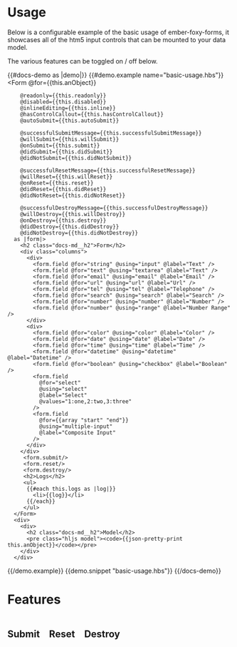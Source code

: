 # Usage 

Below is a configurable example of the basic usage of ember-foxy-forms, it showcases all of the htm5 input controls
that can be mounted to your data model.

The various features can be toggled on / off below.

{{#docs-demo as |demo|}}
  {{#demo.example name="basic-usage.hbs"}}
      <Form
        @for={{this.anObject}} 
        
        @readonly={{this.readonly}} 
        @disabled={{this.disabled}} 
        @inlineEditing={{this.inline}} 
        @hasControlCallout={{this.hasControlCallout}} 
        @autoSubmit={{this.autoSubmit}} 
        
        @successfulSubmitMessage={{this.successfulSubmitMessage}}
        @willSubmit={{this.willSubmit}}
        @onSubmit={{this.submit}}
        @didSubmit={{this.didSubmit}}
        @didNotSubmit={{this.didNotSubmit}}
       
        @successfulResetMessage={{this.successfulResetMessage}}
        @willReset={{this.willReset}}
        @onReset={{this.reset}}
        @didReset={{this.didReset}}
        @didNotReset={{this.didNotReset}}
        
        @successfulDestroyMessage={{this.successfulDestroyMessage}}
        @willDestroy={{this.willDestroy}}
        @onDestroy={{this.destroy}}
        @didDestroy={{this.didDestroy}}
        @didNotDestroy={{this.didNotDestroy}}
      as |form|>
        <h2 class="docs-md__h2">Form</h2>
        <div class="columns">
          <div>
            <form.field @for="string" @using="input" @label="Text" />
            <form.field @for="text" @using="textarea" @label="Text" />
            <form.field @for="email" @using="email" @label="Email" />
            <form.field @for="url" @using="url" @label="Url" />
            <form.field @for="tel" @using="tel" @label="Telephone" />
            <form.field @for="search" @using="search" @label="Search" />
            <form.field @for="number" @using="number" @label="Number" />
            <form.field @for="number" @using="range" @label="Number Range" />
          </div>
          <div>
            <form.field @for="color" @using="color" @label="Color" />
            <form.field @for="date" @using="date" @label="Date" />
            <form.field @for="time" @using="time" @label="Time" />
            <form.field @for="datetime" @using="datetime" @label="Datetime" />
            <form.field @for="boolean" @using="checkbox" @label="Boolean" />
            <form.field 
              @for="select" 
              @using="select" 
              @label="Select" 
              @values="1:one,2:two,3:three" 
            />
            <form.field 
              @for={{array "start" "end"}} 
              @using="multiple-input" 
              @label="Composite Input" 
            />
          </div>
        </div>
         <form.submit/>
         <form.reset/>
         <form.destroy/>
         <h2>Logs</h2>
         <ul>
          {{#each this.logs as |log|}}
            <li>{{log}}</li>
          {{/each}}
         </ul>
      </Form>
      <div>
        <div>
          <h2 class="docs-md__h2">Model</h2>
          <pre class="hljs model"><code>{{json-pretty-print this.anObject}}</code></pre>
        </div>
      </div>
  {{/demo.example}}
  {{demo.snippet "basic-usage.hbs"}}
{{/docs-demo}}

<h1>Features</h1>
<Form @for={{this}} as |form|>
  <form.field 
    @for="errors" 
    @using="checkbox" 
    @didCommitValue={{this.toggleErrors}}
  as |f|>
    <f.control @label="Errors" />
  </form.field>
  <form.field @for="inline" @using="checkbox" as |f|>
    <f.control @label="Inline Editing" />
  </form.field>
  <form.field @for="hasControlCallout" @using="checkbox" as |f|>
    <f.control @label="Has Control Callout" />
  </form.field>
  <form.field @for="autoSubmit" @using="checkbox" as |f|>
    <f.control @label="Auto Submit" />
  </form.field>
  <form.field @for="disabled" @using="checkbox" as |f|>
    <f.control @label="Disabled" />
  </form.field>
  <form.field @for="readonly" @using="checkbox" as |f|>
    <f.control @label="Readonly" />
  </form.field>
  <div class="columns">
    <div>
      <h2>Submit</h2>
      <form.field @for="enableSubmit" @using="checkbox" class="push-right" as |f|>
        <f.control @label="Enabled" />
      </form.field>
      <form.field 
        @for="successfulSubmitMessage"
        @label="Success"
        @using="input" 
       />
      <form.field 
        @for="failedSubmitMessage"
        @label="Failed"
        @using="input" 
       />
    </div>
    <div>
      <h2>Reset</h2>
      <form.field @for="enableReset" @using="checkbox" class="push-right" as |f|>
        <f.control @label="Enabled" />
      </form.field>
      <form.field 
        @for="successfulResetMessage"
        @label="Success"
        @using="input" 
       />
      <form.field 
        @for="failedResetMessage"
        @label="Failed"
        @using="input" 
       />
    </div>
    <div>
      <h2>Destroy</h2>
      <form.field @for="enableDestroy" @using="checkbox" class="push-right" as |f|>
        <f.control @label="Enabled" />
      </form.field>
      <form.field 
        @for="successfulDestroyMessage"
        @label="Success"
        @using="input" 
       />
      <form.field 
        @for="failedDestroyMessage"
        @label="Failed"
        @using="input" 
       />
    </div>
   </div>
</Form>

